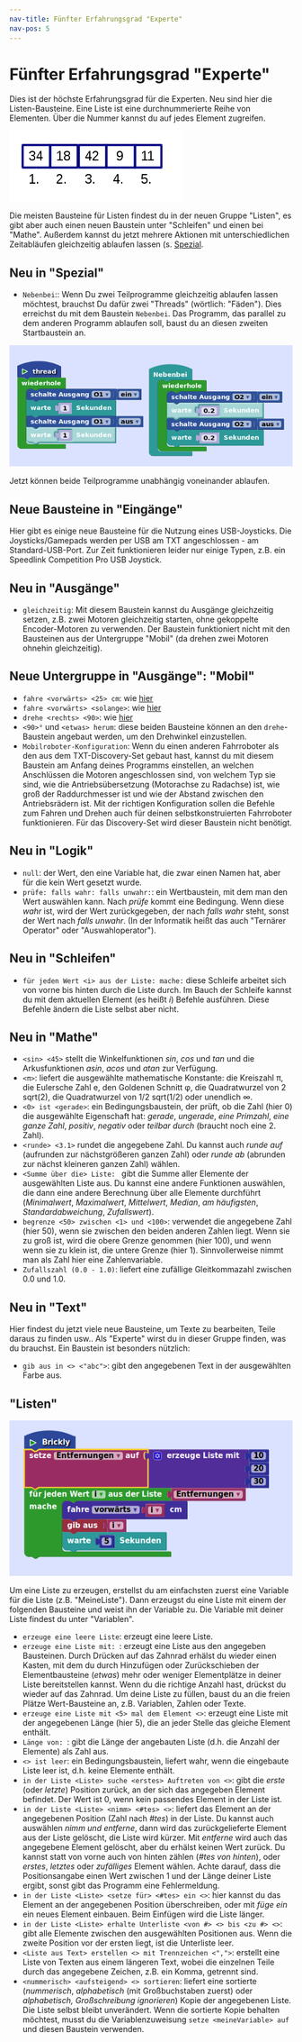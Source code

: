 ```yaml
---
nav-title: Fünfter Erfahrungsgrad "Experte"
nav-pos: 5
---
```



# Fünfter Erfahrungsgrad "Experte"    

Dies ist der höchste Erfahrungsgrad für die Experten. Neu sind hier die Listen-Bausteine. Eine Liste ist eine durchnummerierte Reihe von Elementen. Über die Nummer kannst du auf jedes Element zugreifen.    

![Liste](list.png)    

Die meisten Bausteine für Listen findest du in der neuen Gruppe "Listen", es gibt aber auch einen neuen Baustein unter "Schleifen" und einen bei "Mathe". Außerdem kannst du jetzt mehrere Aktionen  mit unterschiedlichen Zeitabläufen gleichzeitig ablaufen lassen (s. [Spezial](#nebenbei).     

## Neu in "Spezial"
* `Nebenbei`<a name="nebenbei"></a>:: Wenn Du zwei Teilprogramme gleichzeitig ablaufen lassen möchtest, brauchst Du dafür zwei "Threads" (wörtlich: "Fäden"). Dies erreichst du mit dem Baustein `Nebenbei`. Das Programm, das parallel zu dem anderen Programm ablaufen soll, baust du an diesen zweiten Startbaustein an.

![Beispiel für Threads](brickly_threads.png)   

Jetzt können beide Teilprogramme unabhängig voneinander ablaufen.

## Neue Bausteine in "Eingänge"    
Hier gibt es einige neue Bausteine für die Nutzung eines USB-Joysticks. Die Joysticks/Gamepads werden per USB am TXT angeschlossen - am Standard-USB-Port. Zur Zeit funktionieren leider nur einige Typen, z.B. ein Speedlink Competition Pro USB Joystick.    

## Neu in "Ausgänge"    
* `gleichzeitig`: Mit diesem Baustein kannst du Ausgänge gleichzeitig setzen, z.B. zwei Motoren gleichzeitig starten, ohne gekoppelte Encoder-Motoren zu verwenden. Der Baustein funktioniert nicht mit den Bausteinen aus der Untergruppe "Mobil" (da drehen zwei Motoren ohnehin gleichzeitig).     

## Neue Untergruppe in "Ausgänge": "Mobil"    
* `fahre <vorwärts> <25> cm`: wie [hier](level-1.md#fahre)  
* `fahre <vorwärts> <solange>`: wie [hier](level-2.md#fahresolange)  
* `drehe <rechts> <90>`: wie [hier](level-3.md#drehegrad)  
* `<90>°` und `<etwas> herum`: diese beiden Bausteine können an den `drehe`-Baustein angebaut werden, um den Drehwinkel einzustellen.    
* `Mobilroboter-Konfiguration`: Wenn du einen anderen Fahrroboter als den aus dem TXT-Discovery-Set gebaut hast, kannst du mit diesem Baustein am Anfang deines Programms einstellen, an welchen Anschlüssen die Motoren angeschlossen sind, von welchem Typ sie sind, wie die Antriebsübersetzung (Motorachse zu Radachse) ist, wie groß der Raddurchmesser ist und wie der Abstand zwischen den Antriebsrädern ist. Mit der richtigen Konfiguration sollen die Befehle zum Fahren und Drehen auch für deinen selbstkonstruierten Fahrroboter funktionieren. Für das Discovery-Set wird dieser Baustein nicht benötigt.      

## Neu in "Logik"       
* `null`: der Wert, den eine Variable hat, die zwar einen Namen hat, aber für die kein Wert gesetzt wurde.  
* `prüfe: falls wahr: falls unwahr:`: ein Wertbaustein, mit dem man den Wert auswählen kann. Nach *prüfe* kommt eine Bedingung. Wenn diese *wahr* ist, wird der Wert zurückgegeben, der nach *falls wahr* steht, sonst der Wert nach *falls unwahr*. (In der Informatik heißt das auch "Ternärer Operator" oder "Auswahloperator").       

## Neu in "Schleifen"       
* `für jeden Wert <i> aus der Liste: mache:` diese Schleife arbeitet sich von vorne bis hinten durch die Liste durch. Im Bauch der Schleife kannst du mit dem aktuellen Element (es heißt *i*) Befehle ausführen. Diese Befehle ändern die Liste selbst aber nicht.     

## Neu in "Mathe"     
* `<sin> <45>` stellt die Winkelfunktionen *sin*, *cos* und *tan* und die Arkusfunktionen *asin*, *acos* und *atan* zur Verfügung.  
* `<π>`: liefert die ausgewählte mathematische Konstante: die Kreiszahl π, die Eulersche Zahl e, den Goldenen Schnitt φ, die Quadratwurzel von 2 sqrt(2), die Quadratwurzel von 1/2 sqrt(1/2) oder unendlich ∞.  
* `<0> ist <gerade>`: ein Bedingungsbaustein, der prüft, ob die Zahl (hier 0) die ausgewählte Eigenschaft hat: *gerade*, *ungerade*, *eine Primzahl*, *eine ganze Zahl*, *positiv*, *negativ* oder *teilbar durch* (braucht noch eine 2. Zahl).
* `<runde> <3.1>` rundet die angegebene Zahl. Du kannst auch *runde auf* (aufrunden zur nächstgrößeren ganzen Zahl) oder *runde ab* (abrunden zur nächst kleineren ganzen Zahl) wählen.  
* `<Summe über die> Liste: ` gibt die Summe aller Elemente der ausgewählten Liste aus. Du kannst eine andere Funktionen auswählen, die dann eine andere Berechnung über alle Elemente durchführt (*Minimalwert*, *Maximalwert*, *Mittelwert*, *Median*, *am häufigsten*, *Standardabweichung*, *Zufallswert*).  
* `begrenze <50> zwischen <1> und <100>`: verwendet die angegebene Zahl (hier 50), wenn sie zwischen den beiden anderen Zahlen liegt. Wenn sie zu groß ist, wird die obere Grenze genommen (hier 100), und wenn wenn sie zu klein ist, die untere Grenze (hier 1). Sinnvollerweise nimmt man als Zahl hier eine Zahlenvariable.  
* `Zufallszahl (0.0 - 1.0)`: liefert eine zufällige Gleitkommazahl zwischen 0.0 und 1.0.     

## Neu in "Text"    
Hier findest du jetzt viele neue Bausteine, um Texte zu bearbeiten, Teile daraus zu finden usw.. Als "Experte" wirst du in dieser Gruppe finden, was du brauchst. Ein Baustein ist besonders nützlich:
* `gib aus in <> <"abc">`: gibt den angegebenen Text in der ausgewählten Farbe aus.    

## "Listen"    

![Beispiel für Liste](MeineListe.png)
    
Um eine Liste zu erzeugen, erstellst du am einfachsten zuerst eine Variable für die Liste (z.B. "MeineListe"). Dann erzeugst du eine Liste mit einem der folgenden Bausteine und weist ihn der Variable zu. Die Variable mit deiner Liste findest du unter "Variablen".    

* `erzeuge eine leere Liste`: erzeugt eine leere Liste.  
* `erzeuge eine Liste mit: `: erzeugt eine Liste aus den angegeben Bausteinen. Durch Drücken auf das Zahnrad erhälst du wieder einen Kasten, mit dem du durch Hinzufügen oder Zurückschieben der Elementbausteine (*etwas*) mehr oder weniger Elementplätze in deiner Liste bereitstellen kannst. Wenn du die richtige Anzahl hast, drückst du wieder auf das Zahnrad. Um deine Liste zu füllen, baust du an die freien Plätze Wert-Bausteine an, z.B. Variablen, Zahlen oder Texte.  
* `erzeuge eine Liste mit <5> mal dem Element <>`: erzeugt eine Liste mit der angegebenen Länge (hier 5), die an jeder Stelle das gleiche Element enthält.  
* `Länge von: `: gibt die Länge der angebauten Liste (d.h. die Anzahl der Elemente) als Zahl aus.  
* `<> ist leer`: ein Bedingungsbaustein, liefert wahr, wenn die eingebaute Liste leer ist, d.h. keine Elemente enthält.  
* `in der Liste <Liste> suche <erstes> Auftreten von <>`: gibt die *erste* (oder *letzte*) Position zurück, an der sich das angegeben Element befindet. Der Wert ist 0, wenn kein passendes Element in der Liste ist.  
* `in der Liste <Liste> <nimm> <#tes> <>`: liefert das Element an der angegebenen Position (Zahl nach *#tes*) in der Liste. Du kannst auch auswählen *nimm und entferne*, dann wird das zurückgelieferte Element aus der Liste gelöscht, die Liste wird kürzer. Mit *entferne* wird auch das angegebene Element gelöscht, aber du erhälst keinen Wert zurück. Du kannst statt von vorne auch von hinten zählen (*#tes von hinten*), oder *erstes*, *letztes* oder *zufälliges* Element wählen. Achte darauf, dass die Positionsangabe einen Wert zwischen 1 und der Länge deiner Liste ergibt, sonst gibt das Programm eine Fehlermeldung.  
* `in der Liste <Liste> <setze für> <#tes> ein <>`: hier kannst du das Element an der angegebenen Position überschreiben, oder mit *füge ein* ein neues Element einbauen. Beim Einfügen wird die Liste länger.  
* `in der Liste <Liste> erhalte Unterliste <von #> <> bis <zu #> <>`: gibt alle Elemente zwischen den ausgewählten Positionen aus. Wenn die zweite Position vor der ersten liegt, ist die Unterliste leer.  
* `<Liste aus Text> erstellen <> mit Trennzeichen <",">`: erstellt eine Liste von Texten aus einem längeren Text, wobei die einzelnen Teile durch das angegebene Zeichen, z.B. ein Komma, getrennt sind.  
* `<nummerisch> <aufsteigend> <> sortieren`: liefert eine sortierte (*nummerisch*, *alphabetisch* (mit Großbuchstaben zuerst) oder *alphabetisch, Großschreibung ignorieren*) Kopie der angegebenen Liste. Die Liste selbst bleibt unverändert. Wenn die sortierte Kopie behalten möchtest, musst du die Variablenzuweisung `setze <meineVariable> auf` und diesen Baustein verwenden.
